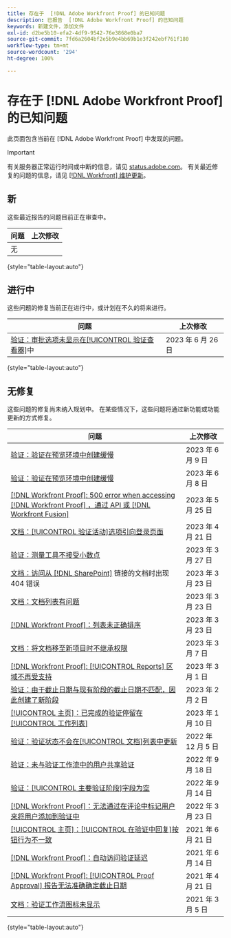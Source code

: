 ```yaml
---
title: 存在于  [!DNL Adobe Workfront Proof] 的已知问题
description: 已报告  [!DNL Adobe Workfront Proof] 的已知问题
keywords: 新建文件，添加文件
exl-id: d2be5b10-efa2-4df9-9542-76e3868e0ba7
source-git-commit: 7fd6a2604bf2e5b9e4bb69b1e3f242ebf761f180
workflow-type: tm+mt
source-wordcount: '294'
ht-degree: 100%

---
```


# 存在于 [!DNL Adobe Workfront Proof] 的已知问题

此页面包含当前在 [!DNL Adobe Workfront Proof] 中发现的问题。

>[!IMPORTANT]
>
>有关服务器正常运行时间或中断的信息，请见 [status.adobe.com](https://status.adobe.com)。 有关最近修复的问题的信息，请见 [[!DNL Workfront]  维护更新](../maintenance/current-updates.md)。

## 新

这些最近报告的问题目前正在审查中。

| **问题** | **上次修改** |
| -----------------------------------------------------------------| ----------------- |
| 无 |  |

{style="table-layout:auto"}

## 进行中

这些问题的修复当前正在进行中，或计划在不久的将来进行。

| **问题** | **上次修改** |
| -----------------------------------------------------------------| ----------------- |
| [验证：审批选项未显示在[!UICONTROL 验证查看器]](known-issues-workfront/wf-proofs-approval-options-not-appearing-in-proof-viewer.md)中 | 2023 年 6 月 26 日 |

{style="table-layout:auto"}

## 无修复

这些问题的修复尚未纳入规划中。 在某些情况下，这些问题将通过新功能或功能更新的方式修复。

| **问题** | **上次修改** |
| -----------------------------------------------------------------| ----------------- |
| [验证：验证在预览环境中创建缓慢](known-issues-workfront-proof/proof-dependency-rules-multichoice.md) | 2023 年 6 月 9 日 |
| [验证：验证在预览环境中创建缓慢](known-issues-workfront/wf-proofs-in-preview-created-slowly.md) | 2023 年 6 月 8 日 |
| [[!DNL Workfront Proof]: 500 error when accessing [!DNL Workfront Proof] ，通过 API 或 [!DNL Workfront Fusion]](known-issues-workfront-proof/proof-500-error-getallproofs.md) | 2023 年 5 月 25 日 |
| [文档：[!UICONTROL 验证活动]选项引向登录页面](known-issues-workfront/wf-documents-taken-to-login-screen.md) | 2023 年 4 月 21 日 |
| [验证：测量工具不接受小数点](known-issues-workfront/wf-proofs-measure-not-not-accepting-decimals.md) | 2023 年 3 月 27 日 |
| [文档：访问从  [!DNL SharePoint]](known-issues-workfront/wf-documents-404-when-accessing-document-in-sharepoint.md) 链接的文档时出现 404 错误 | 2023 年 3 月 23 日 |
| [文档：文档列表有问题](known-issues-workfront/wf-documents-list-missing-elements.md) | 2023 年 3 月 23 日 |
| [[!DNL Workfront Proof]：列表未正确排序](known-issues-workfront-proof/proof-lists-not-sorted-correctly.md) | 2023 年 3 月 23 日 |
| [文档：将文档移至新项目时不继承权限](known-issues-workfront/wf-documents-permissions-not-interited-when-moved.md) | 2023 年 3 月 7 日 |
| [[!DNL Workfront Proof]: [!UICONTROL Reports]  区域不再受支持](known-issues-workfront-proof/proof-reports-analytics-not-working.md) | 2023 年 3 月 1 日 |
| [验证：由于截止日期与现有阶段的截止日期不匹配，因此创建了新阶段](known-issues-workfront-proof/proof-new-stage-created.md) | 2023 年 2 月 2 日 |
| [[!UICONTROL 主页]：已完成的验证停留在[!UICONTROL 工作列表]](known-issues-workfront-proof/completed-proofs-stuck-in-the-work-list.md) | 2023 年 1 月 10 日 |
| [验证：验证状态不会在[!UICONTROL 文档]列表中更新](known-issues-workfront/wf-documents-status-not-updating-in-document-list.md) | 2022 年 12 月 5 日 |
| [验证：未与验证工作流中的用户共享验证](known-issues-workfront-proof/proof-user-in-stage-does-not-get-access.md) | 2022 年 9 月 18 日 |
| [验证：[!UICONTROL 主要验证阶段]字段为空](known-issues-workfront/wf-documents-stages-do-not-populate-on-proof.md) | 2022 年 9 月 14 日 |
| [[!DNL Workfront Proof]：无法通过在评论中标记用户来将用户添加到验证中](known-issues-workfront-proof/cannot-add-user-to-proof.md) | 2022 年 3 月 23 日 |
| [[!UICONTROL 主页]：[!UICONTROL 在验证中回复]按钮行为不一致](known-issues-workfront-proof/reply-in-proof-button-behavior-is-inconsistent.md) | 2021 年 6 月 21 日 |
| [[!DNL Workfront Proof]：自动访问验证延迟](known-issues-workfront-proof/automatic-access-to-proofs-are-delayed.md) | 2021 年 6 月 14 日 |
| [[!DNL Workfront Proof]: [!UICONTROL Proof Approval] 报告无法准确确定截止日期](known-issues-workfront-proof/proof-approval-report-cant-accurately-determine-deadlines.md) | 2021 年 4 月 21 日 |
| [文档：验证工作流图标未显示](known-issues-workfront-proof/proof-workflow-icon-is-not-displaying.md) | 2021 年 3 月 5 日 |

{style="table-layout:auto"}

